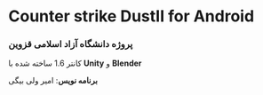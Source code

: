 # Counter strike DustII for Android
### پروژه دانشگاه آزاد اسلامی قزوین
 کانتر 1.6 ساخته شده با <b>Unity</b> و <b>Blender</b>

<b>برنامه نویس</b>: امیر ولی بیگی
